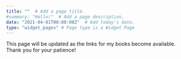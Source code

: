```yaml
---
title: ""  # Add a page title.
#summary: "Hello!"  # Add a page description.
date: "2021-04-01T00:00:00Z"  # Add today's date.
type: "widget_pages" # Page type is a Widget Page
---
```



This page will be updated as the links for my books become available.
Thank you for your patience!